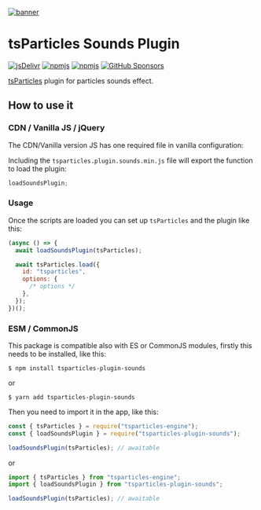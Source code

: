 [![banner](https://particles.js.org/images/banner2.png)](https://particles.js.org)

# tsParticles Sounds Plugin

[![jsDelivr](https://data.jsdelivr.com/v1/package/npm/tsparticles-plugin-sounds/badge)](https://www.jsdelivr.com/package/npm/tsparticles-plugin-sounds)
[![npmjs](https://badge.fury.io/js/tsparticles-plugin-sounds.svg)](https://www.npmjs.com/package/tsparticles-plugin-sounds)
[![npmjs](https://img.shields.io/npm/dt/tsparticles-plugin-sounds)](https://www.npmjs.com/package/tsparticles-plugin-sounds) [![GitHub Sponsors](https://img.shields.io/github/sponsors/matteobruni)](https://github.com/sponsors/matteobruni)

[tsParticles](https://github.com/matteobruni/tsparticles) plugin for particles sounds effect.

## How to use it

### CDN / Vanilla JS / jQuery

The CDN/Vanilla version JS has one required file in vanilla configuration:

Including the `tsparticles.plugin.sounds.min.js` file will export the function to load the plugin:

```javascript
loadSoundsPlugin;
```

### Usage

Once the scripts are loaded you can set up `tsParticles` and the plugin like this:

```javascript
(async () => {
  await loadSoundsPlugin(tsParticles);

  await tsParticles.load({
    id: "tsparticles",
    options: {
      /* options */
    },
  });
})();
```

### ESM / CommonJS

This package is compatible also with ES or CommonJS modules, firstly this needs to be installed, like this:

```shell
$ npm install tsparticles-plugin-sounds
```

or

```shell
$ yarn add tsparticles-plugin-sounds
```

Then you need to import it in the app, like this:

```javascript
const { tsParticles } = require("tsparticles-engine");
const { loadSoundsPlugin } = require("tsparticles-plugin-sounds");

loadSoundsPlugin(tsParticles); // awaitable
```

or

```javascript
import { tsParticles } from "tsparticles-engine";
import { loadSoundsPlugin } from "tsparticles-plugin-sounds";

loadSoundsPlugin(tsParticles); // awaitable
```
